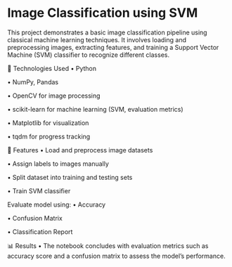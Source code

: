 # Image Classification using SVM
This project demonstrates a basic image classification pipeline using classical machine learning techniques. It involves loading and preprocessing images, extracting features, and training a Support Vector Machine (SVM) classifier to recognize different classes.

🧰 Technologies Used • Python

• NumPy, Pandas

• OpenCV for image processing

• scikit-learn for machine learning (SVM, evaluation metrics)

• Matplotlib for visualization

• tqdm for progress tracking

🚀 Features • Load and preprocess image datasets

• Assign labels to images manually

• Split dataset into training and testing sets

• Train SVM classifier

Evaluate model using: • Accuracy

• Confusion Matrix

• Classification Report

📊 Results • The notebook concludes with evaluation metrics such as accuracy score and a confusion matrix to assess the model’s performance.

